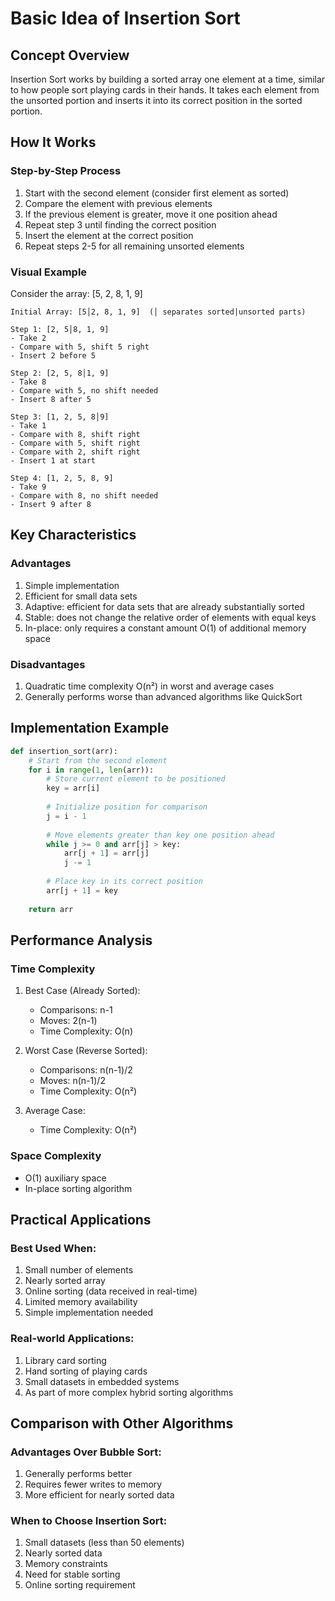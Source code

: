 # Basic Idea of Insertion Sort

## Concept Overview
Insertion Sort works by building a sorted array one element at a time, similar to how people sort playing cards in their hands. It takes each element from the unsorted portion and inserts it into its correct position in the sorted portion.

## How It Works

### Step-by-Step Process
1. Start with the second element (consider first element as sorted)
2. Compare the element with previous elements
3. If the previous element is greater, move it one position ahead
4. Repeat step 3 until finding the correct position
5. Insert the element at the correct position
6. Repeat steps 2-5 for all remaining unsorted elements

### Visual Example
Consider the array: [5, 2, 8, 1, 9]

```
Initial Array: [5│2, 8, 1, 9]  (│ separates sorted|unsorted parts)

Step 1: [2, 5│8, 1, 9]
- Take 2
- Compare with 5, shift 5 right
- Insert 2 before 5

Step 2: [2, 5, 8│1, 9]
- Take 8
- Compare with 5, no shift needed
- Insert 8 after 5

Step 3: [1, 2, 5, 8│9]
- Take 1
- Compare with 8, shift right
- Compare with 5, shift right
- Compare with 2, shift right
- Insert 1 at start

Step 4: [1, 2, 5, 8, 9]
- Take 9
- Compare with 8, no shift needed
- Insert 9 after 8
```

## Key Characteristics

### Advantages
1. Simple implementation
2. Efficient for small data sets
3. Adaptive: efficient for data sets that are already substantially sorted
4. Stable: does not change the relative order of elements with equal keys
5. In-place: only requires a constant amount O(1) of additional memory space

### Disadvantages
1. Quadratic time complexity O(n²) in worst and average cases
2. Generally performs worse than advanced algorithms like QuickSort

## Implementation Example
```python
def insertion_sort(arr):
    # Start from the second element
    for i in range(1, len(arr)):
        # Store current element to be positioned
        key = arr[i]
        
        # Initialize position for comparison
        j = i - 1
        
        # Move elements greater than key one position ahead
        while j >= 0 and arr[j] > key:
            arr[j + 1] = arr[j]
            j -= 1
        
        # Place key in its correct position
        arr[j + 1] = key
    
    return arr
```

## Performance Analysis

### Time Complexity
1. Best Case (Already Sorted):
   - Comparisons: n-1
   - Moves: 2(n-1)
   - Time Complexity: O(n)

2. Worst Case (Reverse Sorted):
   - Comparisons: n(n-1)/2
   - Moves: n(n-1)/2
   - Time Complexity: O(n²)

3. Average Case:
   - Time Complexity: O(n²)

### Space Complexity
- O(1) auxiliary space
- In-place sorting algorithm

## Practical Applications

### Best Used When:
1. Small number of elements
2. Nearly sorted array
3. Online sorting (data received in real-time)
4. Limited memory availability
5. Simple implementation needed

### Real-world Applications:
1. Library card sorting
2. Hand sorting of playing cards
3. Small datasets in embedded systems
4. As part of more complex hybrid sorting algorithms

## Comparison with Other Algorithms

### Advantages Over Bubble Sort:
1. Generally performs better
2. Requires fewer writes to memory
3. More efficient for nearly sorted data

### When to Choose Insertion Sort:
1. Small datasets (less than 50 elements)
2. Nearly sorted data
3. Memory constraints
4. Need for stable sorting
5. Online sorting requirement
